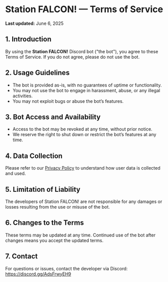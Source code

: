 # Station FALCON! — Terms of Service

**Last updated:** June 6, 2025

## 1. Introduction  
By using the **Station FALCON!** Discord bot ("the bot"), you agree to these Terms of Service. If you do not agree, please do not use the bot.

## 2. Usage Guidelines  
- The bot is provided as-is, with no guarantees of uptime or functionality.  
- You may not use the bot to engage in harassment, abuse, or any illegal activities.  
- You may not exploit bugs or abuse the bot’s features.

## 3. Bot Access and Availability  
- Access to the bot may be revoked at any time, without prior notice.  
- We reserve the right to shut down or restrict the bot’s features at any time.

## 4. Data Collection  
Please refer to our [Privacy Policy](https://github.com/RubensEmmanuel1/stationfalcon/blob/main/PRIVACY_POLICY.md) to understand how user data is collected and used.

## 5. Limitation of Liability  
The developers of Station FALCON! are not responsible for any damages or losses resulting from the use or misuse of the bot.

## 6. Changes to the Terms  
These terms may be updated at any time. Continued use of the bot after changes means you accept the updated terms.

## 7. Contact  
For questions or issues, contact the developer via Discord: https://discord.gg/AdsFrwyEH9
